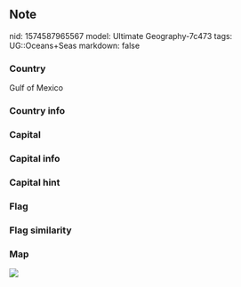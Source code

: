 ## Note
nid: 1574587965567
model: Ultimate Geography-7c473
tags: UG::Oceans+Seas
markdown: false

### Country
Gulf of Mexico

### Country info


### Capital


### Capital info


### Capital hint


### Flag


### Flag similarity


### Map
<img src="ug-map-gulf_of_mexico.png">
